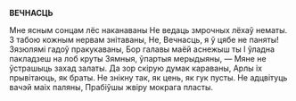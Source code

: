  
**ВЕЧНАСЦЬ**

Мне ясным сонцам лёс наканаваны He ведаць змрочных лёхаў нематы. 3 табою кожным нервам знітаваны, He, Вечнасць, я ў цябе не паняты! Зязюлямі гадоў пракукаваны, Бор галавы маёй аснежыш ты I ўладна пакладзеш на лоб круты Зямныя, ўпартыя мерыдыяны, — Мяне не ўстрашыць захад залаты. Да зор скірую думак караваны, Арлы іх прывітаюць, як браты. He знікну так, як цень, як гук пусты. He адцвітуць вачэй маіх паляны, Прабіўшы жвіру мокрага пласты.
